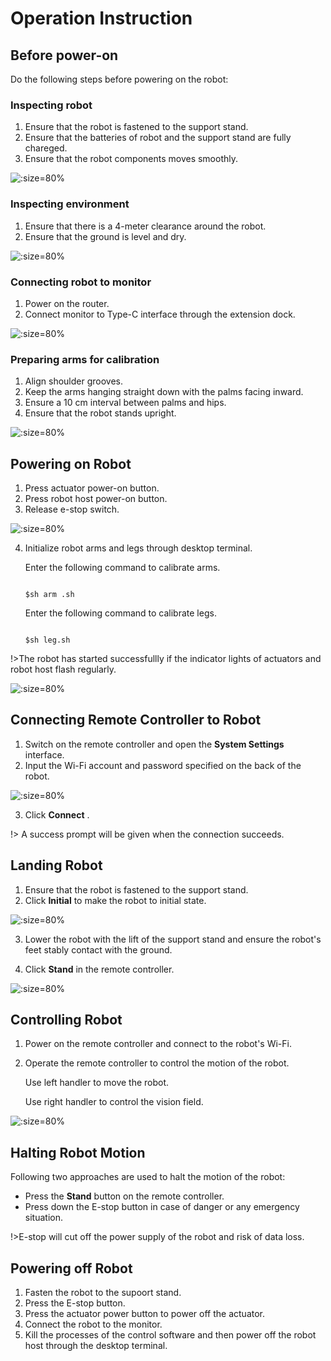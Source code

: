 # Operation Instruction

## Before power-on

Do the following steps before powering on the robot:

### Inspecting robot

1. Ensure that the robot is fastened to the support stand.
2. Ensure that the batteries of robot and the support stand are fully chareged.
3. Ensure that the robot components moves smoothly.

![](static/1698657344119.png ":size=80%")

### Inspecting environment

1. Ensure that there is a 4-meter clearance around the robot.
2. Ensure that the ground is level and dry.

![](static/1698656074242.png ":size=80%")

### Connecting robot to monitor

1. Power on the router.
2. Connect monitor to Type-C interface through the extension dock.

![](static/1698657743472.png ":size=80%")

### Preparing arms for calibration

1. Align shoulder grooves.
2. Keep the arms hanging straight down with the palms facing inward.
3. Ensure a 10 cm interval between palms and hips.
4. Ensure that the robot stands upright.

![](static/1698658681237.png ":size=80%")

## Powering on Robot

1. Press actuator power-on button.
2. Press robot host power-on button.
3. Release e-stop switch.

![](static/1698659185945.png ":size=80%")

4. Initialize robot arms and legs through desktop terminal.

   Enter the following command to calibrate arms.

   ```

   $sh arm .sh

   ```

   Enter the following command to calibrate legs.

   ```

   $sh leg.sh

   ```

!>The robot has started successfullly if the indicator lights of actuators and robot host flash regularly.

![](static/1698661268810.png ":size=80%")

## Connecting Remote Controller to Robot

1. Switch on the remote controller and open the **System Settings** interface.
2. Input the Wi-Fi account and password specified on the back of the robot.

![](static/1698736555432.png ":size=80%")

3. Click **Connect** .

!> A success prompt will be given when the connection succeeds.

## Landing Robot

1. Ensure that the robot is fastened to the support stand.
2. Click **Initial** to make the robot to initial state.

![](static/1698744141867.png ":size=80%")

3. Lower the robot with the lift of the support stand and ensure the robot's feet stably contact with the ground.

4. Click **Stand** in the remote controller.

![](static/1698744210172.png ":size=80%")

## Controlling Robot

1. Power on the remote controller and connect to the robot's Wi-Fi.
2. Operate the remote controller to control the motion of the robot.

   Use left handler to move the robot.

   Use right handler to control the vision field.

![](static/1698744913325.png ":size=80%")

## Halting Robot Motion

Following two approaches are used to halt the motion of the robot:

* Press the **Stand** button on the remote controller.
* Press down the E-stop button in case of danger or any emergency situation.

 !>E-stop will cut off the power supply of the robot and risk of data loss.

## Powering off Robot

1. Fasten the robot to the supoort stand.
2. Press the E-stop button.
3. Press the actuator power button to power off the actuator.
4. Connect the robot to the monitor.
5. Kill the processes of the control software and then power off the robot host through the desktop terminal.
